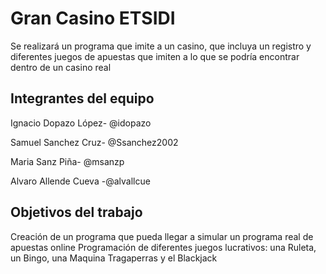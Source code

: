 # Gran Casino ETSIDI

Se realizará un programa que imite a un casino, que incluya un registro y diferentes juegos de apuestas que imiten a lo que se podría encontrar dentro de un casino real

## Integrantes del equipo

Ignacio Dopazo López- @idopazo  

Samuel Sanchez Cruz- @Ssanchez2002  

Maria Sanz Piña- @msanzp  

Alvaro Allende Cueva -@alvallcue  

## Objetivos del trabajo

Creación de un programa que pueda llegar a simular un programa real de apuestas online 
Programación de diferentes juegos lucrativos: una Ruleta, un Bingo, una Maquina Tragaperras y el Blackjack
